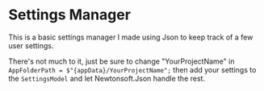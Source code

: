 # Settings Manager

This is a basic settings manager I made using Json to keep track of a few user settings.

There's not much to it, just be sure to change "YourProjectName" in `AppFolderPath = $"{appData}/YourProjectName";` then add your settings to the `SettingsModel` and let Newtonsoft.Json handle the rest.
